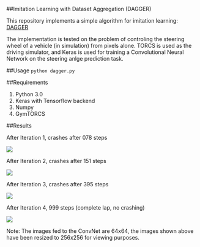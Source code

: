 ##Imitation Learning with Dataset Aggregation (DAGGER)

This repository implements a simple algorithm for imitation learning: [DAGGER](https://www.cs.cmu.edu/~sross1/publications/Ross-AIStats11-NoRegret.pdf)

The implementation is tested on the problem of controling the steering wheel of a vehicle (in simulation) from pixels alone. TORCS is used as the driving simulator, and Keras is used for training a Convolutional Neural Network on the steering anlge prediction task.

##Usage
`python dagger.py`

##Requirements

1. Python 3.0
2. Keras with Tensorflow backend
3. Numpy
4. GymTORCS

##Results

After Iteration 1, crashes after 078 steps

![](http://i.imgur.com/YfqFXQZ.gif)

After Iteration 2, crashes after 151 steps

![](http://i.imgur.com/0bXKyVx.gif)

After Iteration 3, crashes after 395 steps

![](http://i.imgur.com/doz8U0z.gif)

After Iteration 4, 999 steps (complete lap, no crashing)

![](http://i.imgur.com/pKeVxLY.gif)

Note: The images fed to the ConvNet are 64x64, the images shown above have been resized to 256x256 for viewing purposes.